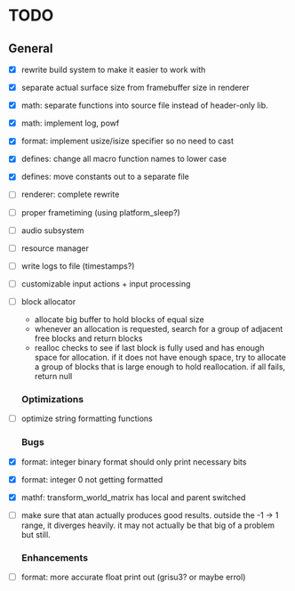 <!--*
 * Description:  Todo list for project museum
 * Author:       Alicia Amarilla (smushyaa@gmail.com)
 * File Created: June 15, 2023
-->
# TODO 
## General 
- [x] rewrite build system to make it easier to work with
- [x] separate actual surface size from framebuffer size in renderer
- [x] math: separate functions into source file instead of header-only lib.
- [x] math: implement log, powf
- [x] format: implement usize/isize specifier so no need to cast
- [x] defines: change all macro function names to lower case
- [x] defines: move constants out to a separate file
- [ ] renderer: complete rewrite
- [ ] proper frametiming (using platform_sleep?)
- [ ] audio subsystem
- [ ] resource manager
- [ ] write logs to file (timestamps?)
- [ ] customizable input actions + input processing
- [ ] block allocator
    - allocate big buffer to hold blocks of equal size
    - whenever an allocation is requested, search for a
        group of adjacent free blocks and return blocks
    - realloc checks to see if last block is fully used and
        has enough space for allocation. if it does not have
        enough space, try to allocate a group of blocks that is
        large enough to hold reallocation. if all fails, return null
    ### Optimizations
- [ ] optimize string formatting functions
    ### Bugs
- [x] format: integer binary format should only print necessary bits
- [x] format: integer 0 not getting formatted
- [x] mathf: transform_world_matrix has local and parent switched
- [ ] make sure that atan actually produces good results.
    outside the -1 -> 1 range, it diverges heavily.
    it may not actually be that big of a problem but still.
    ### Enhancements
- [ ] format: more accurate float print out (grisu3? or maybe errol)

